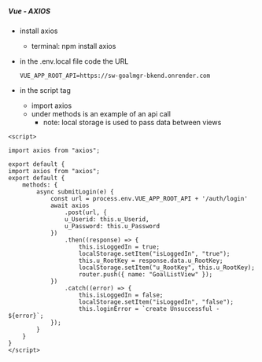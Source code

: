 ##### Vue - AXIOS

- install axios
    - terminal:  npm install axios

-   in the .env.local file  code the URL

    ```
    VUE_APP_ROOT_API=https://sw-goalmgr-bkend.onrender.com
    ```

-   in the script tag
    -   import axios
    -   under methods is an example of an api call
        - note: local storage is used to pass data between views

```
<script>

import axios from "axios";

export default {
import axios from "axios";
export default {
    methods: {
        async submitLogin(e) {
            const url = process.env.VUE_APP_ROOT_API + '/auth/login'
            await axios
                .post(url, {
                u_Userid: this.u_Userid,
                u_Password: this.u_Password
            })
                .then((response) => {
                    this.isLoggedIn = true;
                    localStorage.setItem("isLoggedIn", "true");
                    this.u_RootKey = response.data.u_RootKey;
                    localStorage.setItem("u_RootKey", this.u_RootKey);                  
                    router.push({ name: "GoalListView" });
            })
                .catch((error) => {
                    this.isLoggedIn = false;
                    localStorage.setItem("isLoggedIn", "false");
                    this.loginError = `create Unsuccessful - ${error}`;
            });
        }
    }
}
</script>
```